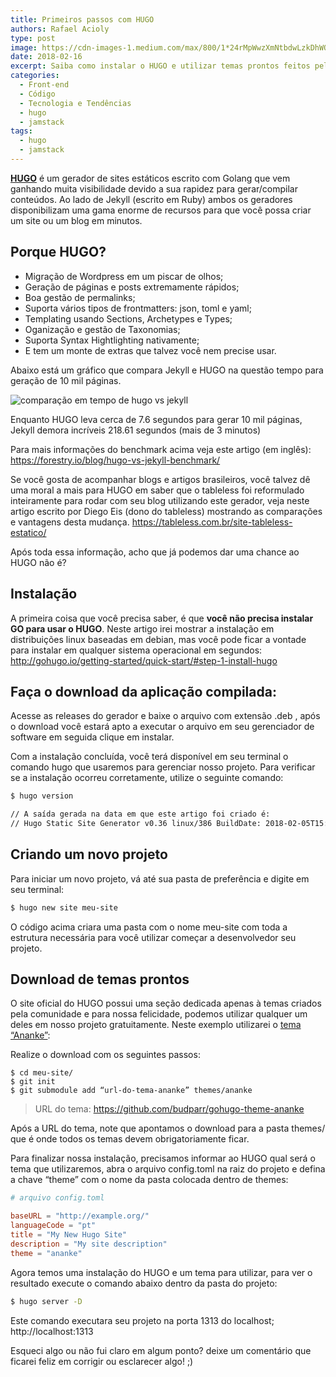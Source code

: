 ```yaml
---
title: Primeiros passos com HUGO
authors: Rafael Acioly
type: post
image: https://cdn-images-1.medium.com/max/800/1*24rMpWwzXmNtbdwLzkDhWQ.png
date: 2018-02-16
excerpt: Saiba como instalar o HUGO e utilizar temas prontos feitos pela comunidade.
categories:
  - Front-end
  - Código
  - Tecnologia e Tendências
  - hugo
  - jamstack
tags:
  - hugo
  - jamstack
---
```


[**HUGO**](http://gohugo.io/) é um gerador de sites estáticos escrito com Golang que vem ganhando muita visibilidade devido a sua rapidez para gerar/compilar conteúdos. Ao lado de Jekyll (escrito em Ruby) ambos os geradores disponibilizam uma gama enorme de recursos para que você possa criar um site ou um blog em minutos.

## Porque HUGO?

* Migração de Wordpress em um piscar de olhos;
* Geração de páginas e posts extremamente rápidos;
* Boa gestão de permalinks;
* Suporta vários tipos de frontmatters: json, toml e yaml;
* Templating usando Sections, Archetypes e Types;
* Oganização e gestão de Taxonomias;
* Suporta Syntax Hightlighting nativamente;
* E tem um monte de extras que talvez você nem precise usar.

Abaixo está um gráfico que compara Jekyll e HUGO na questão tempo para geração de 10 mil páginas.

![comparação em tempo de hugo vs jekyll](https://cdn-images-1.medium.com/max/800/1*NqslqUZ25sFZUSwNz-7X9A.png)

Enquanto HUGO leva cerca de 7.6 segundos para gerar 10 mil páginas, Jekyll demora incríveis 218.61 segundos (mais de 3 minutos)

Para mais informações do benchmark acima veja este artigo (em inglês): https://forestry.io/blog/hugo-vs-jekyll-benchmark/

Se você gosta de acompanhar blogs e artigos brasileiros, você talvez dê uma moral a mais para HUGO em saber que o tableless foi reformulado inteiramente para rodar com seu blog utilizando este gerador, veja neste artigo escrito por Diego Eis (dono do tableless) mostrando as comparações e vantagens desta mudança. https://tableless.com.br/site-tableless-estatico/

Após toda essa informação, acho que já podemos dar uma chance ao HUGO não é?

## Instalação
A primeira coisa que você precisa saber, é que **você não precisa instalar GO para usar o HUGO**. Neste artigo irei mostrar a instalação em distribuições linux baseadas em debian, mas você pode ficar a vontade para instalar em qualquer sistema operacional em segundos: http://gohugo.io/getting-started/quick-start/#step-1-install-hugo

## Faça o download da aplicação compilada:

Acesse as releases do gerador e baixe o arquivo com extensão .deb , após o download você estará apto a executar o arquivo em seu gerenciador de software em seguida clique em instalar.

Com a instalação concluída, você terá disponível em seu terminal o comando hugo que usaremos para gerenciar nosso projeto. Para verificar se a instalação ocorreu corretamente, utilize o seguinte comando:
```sh
$ hugo version

// A saída gerada na data em que este artigo foi criado é:
// Hugo Static Site Generator v0.36 linux/386 BuildDate: 2018-02-05T15:22:28Z
```

## Criando um novo projeto
Para iniciar um novo projeto, vá até sua pasta de preferência e digite em seu terminal:
```sh
$ hugo new site meu-site
```
O código acima criara uma pasta com o nome meu-site com toda a estrutura necessária para você utilizar começar a desenvolvedor seu projeto.

## Download de temas prontos
O site oficial do HUGO possui uma seção dedicada apenas à temas criados pela comunidade e para nossa felicidade, podemos utilizar qualquer um deles em nosso projeto gratuitamente. Neste exemplo utilizarei o [tema “Ananke”](https://github.com/budparr/gohugo-theme-ananke):

Realize o download com os seguintes passos:

```
$ cd meu-site/
$ git init
$ git submodule add “url-do-tema-ananke” themes/ananke
```

> URL do tema: https://github.com/budparr/gohugo-theme-ananke

Após a URL do tema, note que apontamos o download para a pasta themes/ que é onde todos os temas devem obrigatoriamente ficar.

Para finalizar nossa instalação, precisamos informar ao HUGO qual será o tema que utilizaremos, abra o arquivo config.toml na raiz do projeto e defina a chave “theme” com o nome da pasta colocada dentro de themes:

```toml
# arquivo config.toml

baseURL = "http://example.org/"
languageCode = "pt"
title = "My New Hugo Site"
description = "My site description"
theme = "ananke"
```

Agora temos uma instalação do HUGO e um tema para utilizar, para ver o resultado execute o comando abaixo dentro da pasta do projeto:

```sh
$ hugo server -D
```

Este comando executara seu projeto na porta 1313 do localhost; http://localhost:1313

Esqueci algo ou não fui claro em algum ponto? deixe um comentário que ficarei feliz em corrigir ou esclarecer algo! ;)
